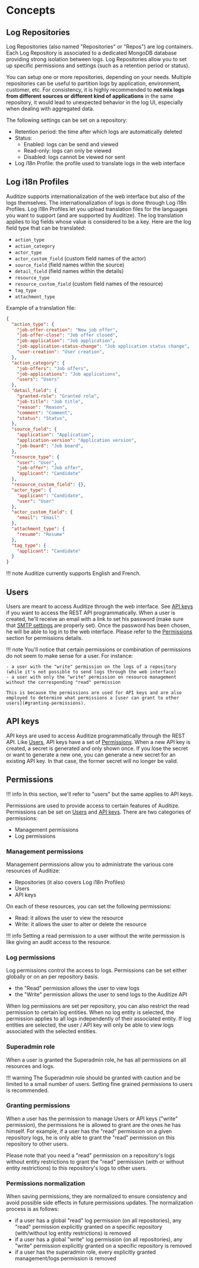 # Concepts

## Log Repositories

Log Repositories (also named "Repositories" or "Repos") are log containers. Each Log Repository is associated to a dedicated MongoDB database providing strong isolation between logs. Log Repositories allow you to set up specific permissions and settings (such as a retention period or status).

You can setup one or more repositories, depending on your needs. Multiple repositories can be useful to partition logs by application, environment, customer, etc. For consistency, it is highly recommended to **not mix logs from different sources or different kind of applications** in the same repository, it would lead to unexpected behavior in the log UI, especially when dealing with aggregated data.

The following settings can be set on a repository:

- Retention period: the time after which logs are automatically deleted
- Status:
    - Enabled: logs can be send and viewed
    - Read-only: logs can only be viewed
    - Disabled: logs cannot be viewed nor sent
- Log i18n Profile: the profile used to translate logs in the web interface

## Log i18n Profiles

Auditize supports internationalization of the web interface but also of the logs themselves. The internationalization of logs is done through Log i18n Profiles. Log i18n Profiles let you upload translation files for the languages you want to support (and are supported by Auditize).
The log translation applies to log fields whose value is considered to be a key. Here are the log field type that can be translated:

- `action_type`
- `action_category`
- `actor_type`
- `actor_custom_field` (custom field names of the actor)
- `source_field` (field names within the source)
- `detail_field` (field names within the details)
- `resource_type`
- `resource_custom_field` (custom field names of the resource)
- `tag_type`
- `attachment_type`

Example of a translation file:

```json
{
  "action_type": {
    "job-offer-creation": "New job offer",
    "job-offer-close": "Job offer closed",
    "job-application": "Job application",
    "job-application-status-change": "Job application status change",
    "user-creation": "User creation",
  },
  "action_category": {
    "job-offers": "Job offers",
    "job-applications": "Job applications",
    "users": "Users"
  },
  "detail_field": {
    "granted-role": "Granted role",
    "job-title": "Job title",
    "reason": "Reason",
    "comment": "Comment",
    "status": "Status",
  },
  "source_field": {
    "application": "Application",
    "application-version": "Application version",
    "job-board": "Job board",
  },
  "resource_type": {
    "user": "User",
    "job-offer": "Job offer",
    "applicant": "Candidate"
  },
  "resource_custom_field": {},
  "actor_type": {
    "applicant": "Candidate",
    "user": "User"
  },
  "actor_custom_field": {
    "email": "Email"
  },
  "attachment_type": {
    "resume": "Resume"
  },
  "tag_type": {
    "applicant": "Candidate"
  }
}
```

!!! note
    Auditize currently supports English and French.


## Users

Users are meant to access Auditize through the web interface. See [API keys](#api-keys) if you want to access the REST API programmatically.
When a user is created, he'll receive an email with a link to set his password (make sure that [SMTP settings](config.md) are properly set). Once the password has been chosen, he will be able to log in to the web interface. Please refer to the [Permissions](#permissions) section for permissions details.

!!! note
    You'll notice that certain permissions or combination of permissions do not seem to make sense for a user. For instance:
    
    - a user with the "write" permission on the logs of a repository (while it's not possible to send logs through the web interface)
    - a user with only the "write" permission on resource management without the corresponding "read" permission

    This is because the permissions are used for API keys and are also employed to determine what permissions a [user can grant to other users](#granting-permissions).


## API keys

API keys are used to access Auditize programmatically through the REST API. Like [Users](#users), API keys have a set of [Permissions](#permissions). When a new API key is created, a secret is generated and only shown once. If you lose the secret or want to generate a new one, you can generate a new secret for an existing API key. In that case, the former secret will no longer be valid.

## Permissions

!!! info
    In this section, we'll refer to "users" but the same applies to API keys.

Permissions are used to provide access to certain features of Auditize. Permissions can be set on [Users](#users) and [API keys](#api-keys). There are two categories of permissions:

- Management permissions
- Log permissions


### Management permissions

Management permissions allow you to administrate the various core resources of Auditize:

- Repositories (it also covers Log i18n Profiles)
- Users
- API keys

On each of these resources, you can set the following permissions:

- Read: it allows the user to view the resource
- Write: it allows the user to alter or delete the resource

!!! info
    Setting a read permission to a user without the write permission is like giving an audit access to the resource.


### Log permissions

Log permissions control the access to logs. Permissions can be set either globally or on an per repository basis.

- the "Read" permission allows the user to view logs
- the "Write" permission allows the user to send logs to the Auditize API

When log permissions are set per repository, you can also restrict the read permission to certain log entities. When no log entity is selected, the permission applies to all logs independently of their associated entity. If log entities are selected, the user / API key will only be able to view logs associated with the selected entities.


### Superadmin role

When a user is granted the Superadmin role, he has all permissions on all resources and logs.

!!! warning
    The Superadmin role should be granted with caution and be limited to a small number of users. Setting fine grained permissions to users is recommended.


### Granting permissions

When a user has the permission to manage Users or API keys ("write" permission), the permissions he is allowed to grant are the ones he has himself. For example, if a user has the "read" permission on a given repository logs, he is only able to grant the "read" permission on this repository to other users.

Please note that you need a "read" permission on a repository's logs without entity restrictions to grant the "read" permission (with or without entity restrictions) to this repository's logs to other users.


### Permissions normalization

When saving permissions, they are normalized to ensure consistency and avoid possible side effects in future permissions updates. The normalization process is as follows:

- if a user has a global "read" log permission (on all repositories), any "read" permission explicitly granted on a specific repository (with/without log entity restrictions) is removed
- if a user has a global "write" log permission (on all repositories), any "write" permission explicitly granted on a specific repository is removed
- if a user has the superadmin role, every explicitly granted management/logs permission is removed
